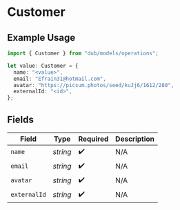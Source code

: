 # Customer

## Example Usage

```typescript
import { Customer } from "dub/models/operations";

let value: Customer = {
  name: "<value>",
  email: "Efrain31@hotmail.com",
  avatar: "https://picsum.photos/seed/kuJj6/1612/280",
  externalId: "<id>",
};
```

## Fields

| Field              | Type               | Required           | Description        |
| ------------------ | ------------------ | ------------------ | ------------------ |
| `name`             | *string*           | :heavy_check_mark: | N/A                |
| `email`            | *string*           | :heavy_check_mark: | N/A                |
| `avatar`           | *string*           | :heavy_check_mark: | N/A                |
| `externalId`       | *string*           | :heavy_check_mark: | N/A                |